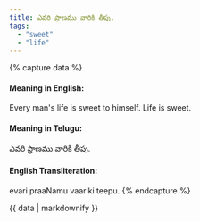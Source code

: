 ```yaml
---
title: ఎవరి ప్రాణము వారికి తీపు.
tags:
  - "sweet"
  - "life"
---
```


{% capture data %}
#### Meaning in English:
Every man's life is sweet to himself.
Life is sweet.

#### Meaning in Telugu:
ఎవరి ప్రాణము వారికి తీపు.

#### English Transliteration:
evari praaNamu vaariki teepu.
{% endcapture %}

<div class="notice">{{ data | markdownify }}</div>


